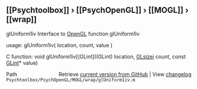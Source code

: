 ## [[Psychtoolbox]] &#8250; [[PsychOpenGL]] &#8250; [[MOGL]] &#8250; [[wrap]]

glUniform1iv  Interface to [OpenGL](OpenGL) function glUniform1iv  
  
usage:  glUniform1iv( location, count, value )  
  
C function:  void glUniform1iv[(GLint]((GLint) location, [GLsizei](GLsizei) count, const [GLint](GLint)\* value)  




<div class="code_header" style="text-align:right;">
  <span style="float:left;">Path&nbsp;&nbsp;</span> <span class="counter">Retrieve <a href=
  "https://raw.github.com/Psychtoolbox-3/Psychtoolbox-3/beta/Psychtoolbox/PsychOpenGL/MOGL/wrap/glUniform1iv.m">current version from GitHub</a> | View <a href=
  "https://github.com/Psychtoolbox-3/Psychtoolbox-3/commits/beta/Psychtoolbox/PsychOpenGL/MOGL/wrap/glUniform1iv.m">changelog</a></span>
</div>
<div class="code">
  <code>Psychtoolbox/PsychOpenGL/MOGL/wrap/glUniform1iv.m</code>
</div>

